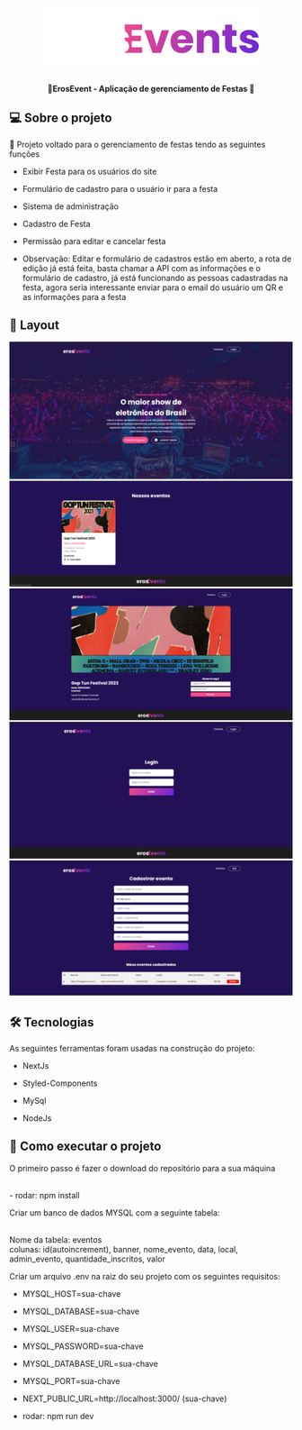 <h1 align="center">

<img src="./public/images/logo.svg" alt="Eros Event logo"/>

</h1>

<h4 align="center"> 🚀ErosEvent - Aplicação de gerenciamento de Festas 🚀 </h4>

##  💻 Sobre o projeto

  
🔧 Projeto voltado para o gerenciamento de festas tendo as seguintes funções

- Exibir Festa para os usuários do site
- Formulário de cadastro para o usuário ir para a festa
- Sistema de administração 
- Cadastro de Festa
- Permissão para editar e cancelar festa


- Observação: Editar e formulário de cadastros estão em aberto, a rota de edição já está feita, basta chamar a API com as informações e o formulário de cadastro, já está funcionando as pessoas cadastradas na festa, agora seria interessante enviar para o email do usuário um QR e as informações para a festa


  




##  🎨 Layout

<img src="./public/images/tela1.png">
<img src="./public/images/tela2.png">
<img src="./public/images/tela3.png">
<img src="./public/images/tela4.png">
<img src="./public/images/tela5.png">


##  🛠 Tecnologias
  

As seguintes ferramentas foram usadas na construção do projeto:

  

- NextJs

- Styled-Components

- MySql

- NodeJs

  
##  🚀 Como executar o projeto

  
<p>O primeiro passo é fazer o download do repositório para a sua máquina</p>
<br>
- rodar: npm install
<p>Criar um banco de dados MYSQL com a seguinte tabela:</p>
<br>
Nome da tabela: eventos<br>
colunas: id(autoincrement), banner, nome_evento, data, local, admin_evento, quantidade_inscritos, valor

<br>
<p>Criar um arquivo .env na raiz do seu projeto com os seguintes requisitos: </p>

- MYSQL_HOST=sua-chave
- MYSQL_DATABASE=sua-chave
- MYSQL_USER=sua-chave
- MYSQL_PASSWORD=sua-chave
- MYSQL_DATABASE_URL=sua-chave
- MYSQL_PORT=sua-chave
- NEXT_PUBLIC_URL=http://localhost:3000/ (sua-chave)

- rodar: npm run dev
